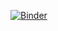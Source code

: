 [![Binder](https://mybinder.org/badge_logo.svg)](https://mybinder.org/v2/gh/FrogOfJuly/coffee_cup/main?labpath=.%2Fcoffe_cup.ipynb)